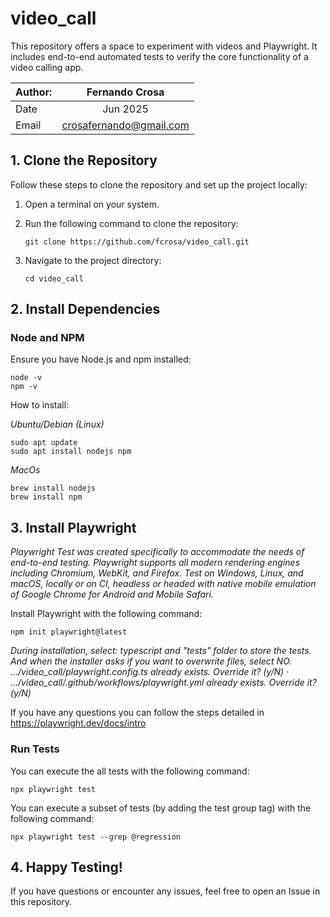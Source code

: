 # video_call
This repository offers a space to experiment with videos and Playwright. 
It includes end-to-end automated tests to verify the core functionality of a video calling app.


| Author:       | Fernando Crosa            |
| ------------- |:-------------:            |
| Date          | Jun 2025                  |
| Email         | crosafernando@gmail.com   |


## 1. Clone the Repository

Follow these steps to clone the repository and set up the project locally:

1. Open a terminal on your system.
2. Run the following command to clone the repository:

    ```
    git clone https://github.com/fcrosa/video_call.git
    ```

3. Navigate to the project directory:

    ```
    cd video_call
    ```

## 2. Install Dependencies

### Node and NPM

Ensure you have Node.js and npm installed:
```
node -v
npm -v
``` 

How to install:

_Ubuntu/Debian (Linux)_
```
sudo apt update
sudo apt install nodejs npm
```
_MacOs_
``` 
brew install nodejs
brew install npm
```

## 3. Install Playwright
_Playwright Test was created specifically to accommodate the needs of end-to-end testing. Playwright supports all modern rendering engines including Chromium, WebKit, and Firefox. Test on Windows, Linux, and macOS, locally or on CI, headless or headed with native mobile emulation of Google Chrome for Android and Mobile Safari._

Install Playwright with the following command:
```
npm init playwright@latest
```

_During installation, select: typescript and "tests" folder to store the tests.
And when the installer asks if you want to overwrite files, select NO.
.../video_call/playwright.config.ts already exists. Override it? (y/N) · 
.../video_call/.github/workflows/playwright.yml already exists. Override it? (y/N)_

If you have any questions you can follow the steps detailed in
https://playwright.dev/docs/intro

### Run Tests
You can execute the all tests with the following command:
```
npx playwright test
```

You can execute a subset of tests (by adding the test group tag) with the following command:
```
npx playwright test --grep @regression
```

## 4. Happy Testing!
If you have questions or encounter any issues, feel free to open an Issue in this repository.